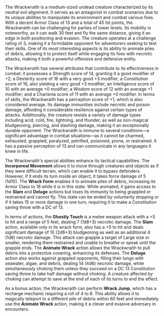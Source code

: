 The Wrackwraith is a medium-sized undead creature characterized by its neutral evil alignment. It serves as an antagonist in combat scenarios due to its unique abilities to manipulate its environment and combat various foes. With a decent Armor Class of 13 and a total of 45 hit points, the Wrackwraith can be challenging for parties of lower levels. Its mobility is noteworthy, as it can walk 30 feet and fly the same distance, giving it an edge in both positioning and evasion. The creature operates at a challenge rating of 3, making it a formidable opponent for adventurers seeking to test their skills. One of its most interesting aspects is its ability to animate piles of debris, allowing it to protect itself while engaging its foes with necrotic attacks, making it both a powerful offensive and defensive entity.

The Wrackwraith has several attributes that contribute to its effectiveness in combat: it possesses a Strength score of 14, granting it a good modifier of +2; a Dexterity score of 16 with a very good +3 modifier; a Constitution score of 16, also yielding a very good +3 modifier; an Intelligence score of 10 with an average +0 modifier; a Wisdom score of 12 with an average +1 modifier; and a Charisma score of 11 with an average +0 modifier. In terms of skills, the Wrackwraith has a perception score of +1, which is also considered average. Its damage immunities include necrotic and poison damage, affording it considerable resilience against certain types of attacks. Additionally, the creature resists a variety of damage types including acid, cold, fire, lightning, and thunder, as well as non-magical bludgeoning, piercing, and slashing damage, making it an exceptionally durable opponent. The Wrackwraith is immune to several conditions—a significant advantage in combat situations—as it cannot be charmed, exhausted, grappled, paralyzed, petrified, poisoned, prone, or restrained. It has a passive perception of 13 and can communicate in any languages it knew in life.

The Wrackwraith's special abilities enhance its tactical capabilities. The **Incorporeal Movement** allows it to move through creatures and objects as if they were difficult terrain, which can enable it to bypass defenders. However, if it ends its turn inside an object, it takes force damage of 5 (1d10). The **Wrack Form** enables it to animate piles of debris, increasing its Armor Class to 18 while it is in this state. While animated, it gains access to the **Slam** and **Deluge** actions but loses its immunity to being grappled or restrained and cannot fly. This state can be ended by voluntarily stopping or if it takes 15 or more damage in one turn, requiring it to make a Constitution saving throw with a DC of 13.

In terms of actions, the **Ghostly Touch** is a melee weapon attack with a +5 to hit and a range of 5 feet, dealing 7 (1d8+3) necrotic damage. The **Slam** action, available only in its wrack form, also has a +5 to hit and deals significant damage of 10 (2d6+3) bludgeoning as well as an additional 4 (1d8) necrotic damage. This attack can grapple a target of Large size or smaller, rendering them restrained and unable to breathe or speak until the grapple ends. The **Animate Wrack** action allows the Wrackwraith to pull debris into a protective covering, enhancing its defenses. The **Deluge** action also works against grappled opponents, filling their lungs with seawater, algae, and debris, dealing 14 (4d6) necrotic damage, while simultaneously choking them unless they succeed on a DC 13 Constitution saving throw to take half damage without choking. A creature affected by choking can attempt to save at the end of each of its turns to end the effect.

As a bonus action, the Wrackwraith can perform **Wrack Jump**, which has a recharge mechanic requiring a roll of 4 to 6. This ability allows it to magically teleport to a different pile of debris within 60 feet and immediately use the **Animate Wrack** action, making it a clever and evasive adversary in encounters.
